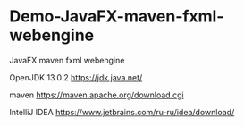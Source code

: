 # Demo-JavaFX-maven-fxml-webengine
JavaFX maven fxml webengine

OpenJDK 13.0.2 https://jdk.java.net/

maven https://maven.apache.org/download.cgi

IntelliJ IDEA https://www.jetbrains.com/ru-ru/idea/download/
